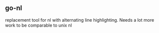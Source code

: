 ## go-nl

replacement tool for nl with alternating line highlighting. Needs a lot more work to be comparable to unix nl
